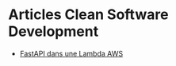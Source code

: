 # Articles Clean Software Development

- [FastAPI dans une Lambda AWS](fastapi-in-aws-lambda/README.md)
